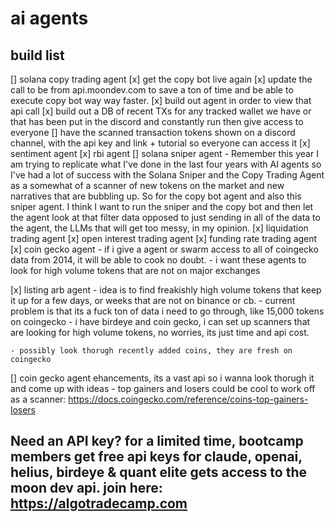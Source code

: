 # ai agents 

## build list 
[] solana copy trading agent 
    [x] get the copy bot live again
    [x] update the call to be from api.moondev.com to save a ton of time and be able to execute copy bot way way faster. 
    [x] build out agent in order to view that api call 
    [x] build out a DB of recent TXs for any tracked wallet we have or that has been put in the discord and constantly run then give access to everyone 
    [] have the scanned transaction tokens shown on a discord channel, with the api key and link + tutorial so everyone can access it
[x] sentiment agent 
[x] rbi agent 
[] solana sniper agent
    - Remember this year I am trying to replicate what I've done in the last four years with AI agents so I've had a lot of success with the Solana Sniper and the Copy Trading Agent as a somewhat of a scanner of new tokens on the market and new narratives that are bubbling up. So for the copy bot agent and also this sniper agent. I think I want to run the sniper and the copy bot and then let the agent look at that filter data opposed to just sending in all of the data to the agent, the LLMs that will get too messy, in my opinion. 
[x] liquidation trading agent
[x] open interest trading  agent
[x] funding rate trading agent 
[x] coin gecko agent - if i give a agent or swarm access to all of coingecko data from 2014, it will be able to cook no doubt.
    - i want these agents to look for high volume tokens that are not on major exchanges

[x] listing arb agent - idea is to find freakishly high volume tokens that keep it up for a few days, or weeks that are not on binance or cb. 
    - current problem is that its a fuck ton of data i need to go through, like 15,000 tokens on coingecko 
    - i have birdeye and coin gecko, i can set up scanners that are looking for high volume tokens, no worries, its just time and api cost. 

    - possibly look thorugh recently added coins, they are fresh on coingecko 

[] coin gecko agent ehancements, its a vast api so i wanna look thorugh it and come up with ideas
    - top gainers and losers could be cool to work off as a scanner: https://docs.coingecko.com/reference/coins-top-gainers-losers

## Need an API key? for a limited time, bootcamp members get free api keys for claude, openai, helius, birdeye & quant elite gets access to the moon dev api. join here: https://algotradecamp.com

